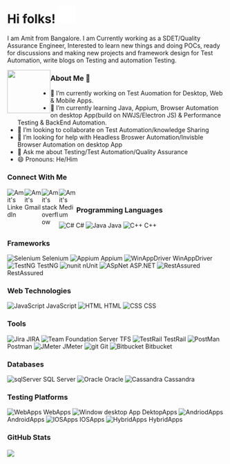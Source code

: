 # Hi folks! <img src="https://github.com/Kathryn-Jie/Kathryn-Jie/blob/main/wave.gif" width="40px"/>
I am Amit from Bangalore. I am Currently working as a SDET/Quality Assurance Engineer, Interested to learn new things and doing POCs, ready for discussions and making new projects and framework design for Test Automation, write blogs on Testing and automation Testing.

<img align="left" width="100" height="100" src="https://media-exp1.licdn.com/dms/image/C5603AQGcDpkYdmrQcQ/profile-displayphoto-shrink_200_200/0/1610101843343?e=1630540800&v=beta&t=Ck6t0bsk5z7aM514aDQpufzlgoHlZNt_GN5Bj0Opadg">

### About Me :man:

- 🔭 I’m currently working on Test Auomation for Desktop, Web & Mobile Apps.
- 🌱 I’m currently learning Java, Appium, Browser Automation on desktop App(build on NWJS/Electron JS) & Performance Testing & BackEnd Automation.
- 👯 I’m looking to collaborate on Test Automation/knowledge Sharing 
- 🤔 I’m looking for help with Headless Broswer Automation/Invisble Browser Automation on desktop App
- 💬 Ask me about Testing/Test Automation/Quality Assurance
- 😄 Pronouns: He/Him


### Connect With Me
<a href="https://www.linkedin.com/in/amitsantra19/">
  <img align="left" alt="Amit's LinkedIn" width="40px" src="https://img.icons8.com/color/2x/linkedin-2--v2.gif"/> 
</a> 
<a href="mailto:mailme.amitsantra@gmail.com">
  <img align="left" alt="Amit's Gmail" width="40px" src="https://img.icons8.com/color/2x/gmail--v2.gif"/> 
</a>
<a href="https://stackoverflow.com/users/13692427/amit-kumar-santra">
  <img align="left" alt="Amit's stackoverflow" width="40px" src="https://img.icons8.com/color/2x/stackoverflow.png"/> 
</a> 
<a href="https://amitsantra19.medium.com/">
  <img align="left" alt="Amit's Medium" width="40px" src="https://cdn0.iconfinder.com/data/icons/social-media-2092/100/social-62-128.png"/>
</a>

<br>

### Programming Languages 
<p align="left">
  <img height="40"  alt= "C#" src="https://img.icons8.com/color/2x/c-sharp-logo-2.png"/> C#
  <img height="40" alt= "Java" src="https://img.icons8.com/color/2x/java-coffee-cup-logo.png"/> Java
  <img height="40"  alt= "C++" src="https://img.icons8.com/color/2x/c-plus-plus-logo.png"/> C++
</p>

### Frameworks
<p align="left">
  <img height="40"  alt= "Selenium" src="https://img.icons8.com/officel/2x/selenium-test-automation.png"/> Selenium 
  <img height="40" alt= "Appium" src="https://pics.freeicons.io/uploads/icons/png/2832550721536125460-64.png"/> Appium
  <img height="40"  alt= "WinAppDriver" src="https://img.icons8.com/color/2x/windows-10.png"/> WinAppDriver
  <img height="40"  alt= "TestNG" src="https://cdn-anlbg.nitrocdn.com/dKKErbUyoNysjatCgltCzbTJJilTMwLi/assets/static/optimized/rev-707c49b/wp-content/uploads/2016/12/TestNG-e1483024713865.png"/> TestNG
  <img height="40"  alt= "nunit" src="https://nunit.org/img/nunit.svg"/> nUnit
  <img height="40"  alt= "ASpNet" src="https://pics.freeicons.io/uploads/icons/png/14621971553750220-512.png"/> ASP.NET
  <img height="40"  alt= "RestAssured" src="https://rest-assured.io/img/logo-transparent.png"/> RestAssured
</p>

### Web Technologies
<p align="left">
  <img height="40"  alt= "JavaScript" src="https://img.icons8.com/color/2x/javascript.png"/> JavaScript
  <img height="40"  alt= "HTML" src="https://img.icons8.com/nolan/2x/html.png"> HTML
  <img height="40" alt= "CSS" src="https://img.icons8.com/nolan/2x/css-filetype.png"> CSS
</p>

### Tools
<p align="left">
  <img height="40"  alt= "Jira" src="https://img.icons8.com/color/2x/jira.png"/> JIRA
  <img height="40"  alt= "Team Foundation Server" src="https://img.icons8.com/color/2x/azure-1.png"/> TFS
  <img height="40"  alt= "TestRail" src="https://static.testrail.io/7.1.2.1044/images/layout/testrail-logo.svg"/> TestRail
  <img height="40"  alt= "PostMan" src="https://pics.freeicons.io/uploads/icons/png/16475775581551942134-64.png"/> Postman
  <img height="40"  alt= "JMeter" src="https://jmeter.apache.org/images/asf-logo.svg"/> JMeter
  <img height="40"  alt= "git" src="https://img.icons8.com/color/2x/git.png"/> Git
  <img height="40"  alt= "Bitbucket" src="https://img.icons8.com/color/2x/bitbucket.png"/> Bitbucket
</p>

### Databases
<p align="left">
  <img height="40"  alt= "sqlServer" src="https://img.icons8.com/color/2x/microsoft-sql-server.png"/> SQL Server
  <img height="40"  alt= "Oracle" src="https://img.icons8.com/plasticine/2x/oracle-pl-sql--v3.png"/> Oracle
  <img height="40"  alt= "Cassandra" src="https://d1q6f0aelx0por.cloudfront.net/product-logos/library-cassandra-logo.png"/> Cassandra
</p>

### Testing Platforms 
<p align="left">
  <img height="40"  alt= "WebApps" src="https://cdn3.iconfinder.com/data/icons/cloud-computing-data/64/15_mobile_apps_syncing-128.png"/> WebApps
  <img height="40"  alt= "Window desktop App" src="https://cdn0.iconfinder.com/data/icons/applications-windows-2/24/Desktop_Apps_tile_applications_programs-128.png"/> DektopApps
  <img height="40"  alt= "AndriodApps" src="https://cdn0.iconfinder.com/data/icons/material-circle-apps/512/icon-android-material-design-128.png"/> AndroidApps
  <img height="40"  alt= "IOSApps" src="https://cdn2.iconfinder.com/data/icons/basic-flat-icon-set/128/ipad-128.png"/> IOSApps
  <img height="40"  alt= "HybridApps" src="https://reactnative.dev/img/header_logo.svg"/> HybridApps
  
</p>



### GitHub Stats
<a href="https://github.com/amitsantra19">
  <img align="center" src="https://github-readme-stats.anuraghazra1.vercel.app/api/top-langs/?username=amitsantra19&layout=compact&theme=radical" />
</a>

